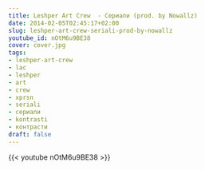 ```yaml
---
title: Leshper Art Crew  - Сериали (prod. by Nowallz)
date: 2014-02-05T02:45:17+02:00
slug: leshper-art-crew-seriali-prod-by-nowallz
youtube_id: nOtM6u9BE38
cover: cover.jpg
tags:
- leshper-art-crew
- lac
- leshper
- art
- crew
- xprsn
- seriali
- сериали
- kontrasti
- контрасти
draft: false
---
```


{{< youtube nOtM6u9BE38 >}}
